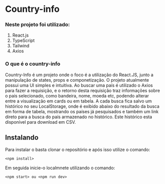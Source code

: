 # Country-info

### Neste projeto foi utilizado:

1. React.js
2. TypeScript
3. Tailwind
4. Axios

### O que é o country-info
Country-Info é um projeto onde o foco é a utilização do React.JS, junto a manipulação de states, 
props e componetização.
O projeto atualmente possui uma UI simples e intuitiva.
Ao buscar uma país é utilizado o Axios para fazer a requisição, e o retorno desta requisição
traz informações sobre o pais selecionado, como bandeira, nome, moeda etc, podendo alterar
entre a visualização em cards ou em tabela.
A cada busca fica salvo um histórico no seu LocalStorage, onde é exibido abaixo do resultado da busca
em forma de tabela, mostrando os países já pesquisados e também um link direto para a busca do país armazenado no histórico.
Este histórico esta disponível para download em CSV.

## Instalando
Para instalar o <country-info> basta clonar o repositório e após isso utilize o comando:
```
<npm install>
```
Em seguida inicie-o localmnete utilizando o comando:
```
<npm start> ou <npm run dev>
```
